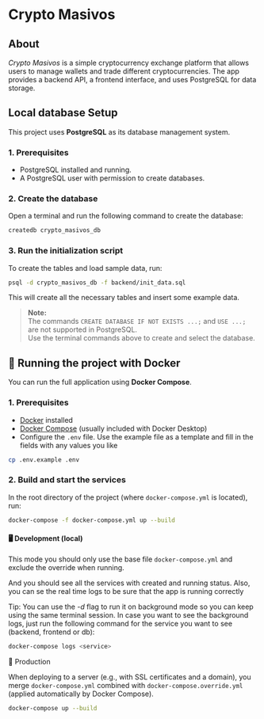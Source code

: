 # Crypto Masivos

## About

_Crypto Masivos_ is a simple cryptocurrency exchange platform that allows users to manage wallets and trade different cryptocurrencies. The app provides a backend API, a frontend interface, and uses PostgreSQL for data storage.

## Local database Setup

This project uses **PostgreSQL** as its database management system.

### 1. Prerequisites

- PostgreSQL installed and running.
- A PostgreSQL user with permission to create databases.

### 2. Create the database

Open a terminal and run the following command to create the database:

```bash
createdb crypto_masivos_db
```

### 3. Run the initialization script

To create the tables and load sample data, run:

```bash
psql -d crypto_masivos_db -f backend/init_data.sql
```

This will create all the necessary tables and insert some example data.

> **Note:**  
> The commands `CREATE DATABASE IF NOT EXISTS ...;` and `USE ...;` are not supported in PostgreSQL.  
> Use the terminal commands above to create and select the database.

## 🐳 Running the project with Docker

You can run the full application using **Docker Compose**.

### 1. Prerequisites

- [Docker](https://www.docker.com/products/docker-desktop/) installed
- [Docker Compose](https://docs.docker.com/compose/) (usually included with Docker Desktop)
- Configure the `.env` file. Use the example file as a template and fill in the fields with any values you like

```bash
cp .env.example .env
```

### 2. Build and start the services

In the root directory of the project (where `docker-compose.yml` is located), run:

```bash
docker-compose -f docker-compose.yml up --build
```
#### 🖥️ Development (local)

This mode you should only use the base file `docker-compose.yml` and exclude the override when running.

And you should see all the services with created and running status. Also, you can se the real time logs to be sure that the app is running correctly

Tip: You can use the _-d_ flag to run it on background mode so you can keep using the same terminal session. In case you want to see the background logs, just run the following command for the service you want to see (backend, frontend or db):

```bash
docker-compose logs <service>
```

🚀 Production

When deploying to a server (e.g., with SSL certificates and a domain), you merge `docker-compose.yml` combined with `docker-compose.override.yml` (applied automatically by Docker Compose). 

```bash
docker-compose up --build
```